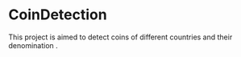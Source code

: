 # CoinDetection
This project is aimed to detect coins of different countries and their denomination .

